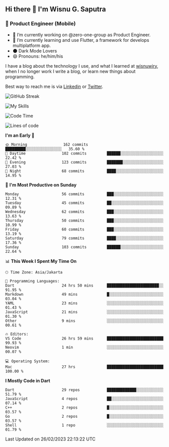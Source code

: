 ## Hi there 👋 I'm Wisnu G. Saputra

### :mobile_phone_off: Product Engineer (Mobile)

- 🔭 I’m currently working on @zero-one-group as Product Engineer.
- 🌱 I’m currently learning and use Flutter, a framework for develops multiplatform app.
- 🌑 Dark Mode Lovers
- 😄 Pronouns: he/him/his

I have a blog about the technology I use, and what I learned at [wisnuwiry](https://wisnuwiry.space/), when I no longer work I write a blog, or learn new things about programming.

Best way to reach me is via [Linkedin](https://www.linkedin.com/in/wisnu-saputra/) or [Twitter](https://twitter.com/wisnuwiry).

![GitHub Streak](https://streak-stats.demolab.com?user=wisnuwiry&theme=dark&hide_border=true)

![My Skills](https://skillicons.dev/icons?i=dart,flutter,kotlin,swift,js,css,neovim,git,linux&perline=5)

<!--START_SECTION:waka-->
![Code Time](http://img.shields.io/badge/Code%20Time-248%20hrs%2012%20mins-blue)

![Lines of code](https://img.shields.io/badge/From%20Hello%20World%20I%27ve%20Written-1.5%20million%20lines%20of%20code-blue)

**I'm an Early 🐤** 

```text
🌞 Morning                162 commits         █████████░░░░░░░░░░░░░░░░   35.60 % 
🌆 Daytime                102 commits         ██████░░░░░░░░░░░░░░░░░░░   22.42 % 
🌃 Evening                123 commits         ███████░░░░░░░░░░░░░░░░░░   27.03 % 
🌙 Night                  68 commits          ████░░░░░░░░░░░░░░░░░░░░░   14.95 % 
```
📅 **I'm Most Productive on Sunday** 

```text
Monday                   56 commits          ███░░░░░░░░░░░░░░░░░░░░░░   12.31 % 
Tuesday                  45 commits          ██░░░░░░░░░░░░░░░░░░░░░░░   09.89 % 
Wednesday                62 commits          ███░░░░░░░░░░░░░░░░░░░░░░   13.63 % 
Thursday                 50 commits          ███░░░░░░░░░░░░░░░░░░░░░░   10.99 % 
Friday                   60 commits          ███░░░░░░░░░░░░░░░░░░░░░░   13.19 % 
Saturday                 79 commits          ████░░░░░░░░░░░░░░░░░░░░░   17.36 % 
Sunday                   103 commits         ██████░░░░░░░░░░░░░░░░░░░   22.64 % 
```


📊 **This Week I Spent My Time On** 

```text
🕑︎ Time Zone: Asia/Jakarta

💬 Programming Languages: 
Dart                     24 hrs 50 mins      ███████████████████████░░   91.95 % 
Markdown                 49 mins             █░░░░░░░░░░░░░░░░░░░░░░░░   03.04 % 
YAML                     23 mins             ░░░░░░░░░░░░░░░░░░░░░░░░░   01.43 % 
JavaScript               21 mins             ░░░░░░░░░░░░░░░░░░░░░░░░░   01.30 % 
Other                    9 mins              ░░░░░░░░░░░░░░░░░░░░░░░░░   00.61 % 

🔥 Editors: 
VS Code                  26 hrs 59 mins      █████████████████████████   99.93 % 
Neovim                   1 min               ░░░░░░░░░░░░░░░░░░░░░░░░░   00.07 % 

💻 Operating System: 
Mac                      27 hrs              █████████████████████████   100.00 % 
```

**I Mostly Code in Dart** 

```text
Dart                     29 repos            █████████████░░░░░░░░░░░░   51.79 % 
JavaScript               4 repos             ██░░░░░░░░░░░░░░░░░░░░░░░   07.14 % 
C++                      2 repos             █░░░░░░░░░░░░░░░░░░░░░░░░   03.57 % 
Go                       2 repos             █░░░░░░░░░░░░░░░░░░░░░░░░   03.57 % 
Shell                    1 repo              ░░░░░░░░░░░░░░░░░░░░░░░░░   01.79 % 
```




 Last Updated on 26/02/2023 22:13:22 UTC
<!--END_SECTION:waka-->
